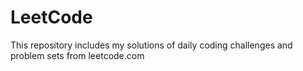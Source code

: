 # LeetCode
This repository includes my solutions of daily coding challenges and problem sets from leetcode.com
